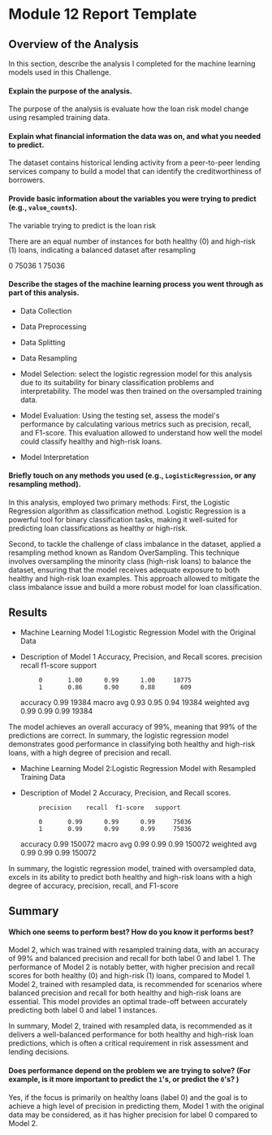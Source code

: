 # Module 12 Report Template

## Overview of the Analysis

In this section, describe the analysis I completed for the machine learning models used in this Challenge.

####  Explain the purpose of the analysis.

The purpose of the analysis is evaluate how the loan risk model change using resampled training data. 

#### Explain what financial information the data was on, and what you needed to predict.

The dataset contains historical lending activity from a peer-to-peer lending services company to build a model that can identify the creditworthiness of borrowers.

#### Provide basic information about the variables you were trying to predict (e.g., `value_counts`).

The variable trying to predict is the loan risk

There are an equal number of instances for both healthy (0) and high-risk (1) loans, indicating a balanced dataset after resampling

0    75036
1    75036



#### Describe the stages of the machine learning process you went through as part of this analysis.


* Data Collection

* Data Preprocessing 

* Data Splitting

* Data Resampling 

* Model Selection: select the logistic regression model for this analysis due to its suitability for binary classification problems and interpretability. The model was then trained on the oversampled training data.

* Model Evaluation: Using the testing set, assess the model's performance by calculating various metrics such as precision, recall, and F1-score. This evaluation allowed to understand how well the model could classify healthy and high-risk loans.

* Model Interpretation


#### Briefly touch on any methods you used (e.g., `LogisticRegression`, or any resampling method).


In this analysis, employed two primary methods:
First, the Logistic Regression algorithm as classification method. Logistic Regression is a powerful tool for binary classification tasks, making it well-suited for predicting loan classifications as healthy or high-risk.

Second, to tackle the challenge of class imbalance in the dataset, applied a resampling method known as Random OverSampling. This technique involves oversampling the minority class (high-risk loans) to balance the dataset, ensuring that the model receives adequate exposure to both healthy and high-risk loan examples. This approach allowed to mitigate the class imbalance issue and build a more robust model for loan classification.

## Results



* Machine Learning Model 1:Logistic Regression Model with the Original Data

* Description of Model 1 Accuracy, Precision, and Recall scores.
           precision    recall  f1-score   support

           0       1.00      0.99      1.00     18775
           1       0.86      0.90      0.88       609

    accuracy                           0.99     19384
   macro avg       0.93      0.95      0.94     19384
weighted avg       0.99      0.99      0.99     19384

The model achieves an overall accuracy of 99%, meaning that 99% of the predictions are correct. In summary, the logistic regression model demonstrates good performance in classifying both healthy and high-risk loans, with a high degree of precision and recall.


* Machine Learning Model 2:Logistic Regression Model with Resampled Training Data

* Description of Model 2 Accuracy, Precision, and Recall scores.

  
           precision    recall  f1-score   support

           0       0.99      0.99      0.99     75036
           1       0.99      0.99      0.99     75036

    accuracy                           0.99    150072
   macro avg       0.99      0.99      0.99    150072
weighted avg       0.99      0.99      0.99    150072

In summary, the logistic regression model, trained with oversampled data, excels in its ability to predict both healthy and high-risk loans with a high degree of accuracy, precision, recall, and F1-score

## Summary

#### Which one seems to perform best? How do you know it performs best?


Model 2, which was trained with resampled training data, with an accuracy of 99% and balanced precision and recall for both label 0 and label 1.
The performance of Model 2 is notably better, with higher precision and recall scores for both healthy (0) and high-risk (1) loans, compared to Model 1.
Model 2, trained with resampled data, is recommended for scenarios where balanced precision and recall for both healthy and high-risk loans are essential. This model provides an optimal trade-off between accurately predicting both label 0 and label 1 instances.

In summary, Model 2, trained with resampled data, is recommended as it delivers a well-balanced performance for both healthy and high-risk loan predictions, which is often a critical requirement in risk assessment and lending decisions.


#### Does performance depend on the problem we are trying to solve? (For example, is it more important to predict the `1`'s, or predict the `0`'s? )
Yes, if the focus is primarily on healthy loans (label 0) and the goal is to achieve a high level of precision in predicting them, Model 1 with the original data may be considered, as it has higher precision for label 0 compared to Model 2.



